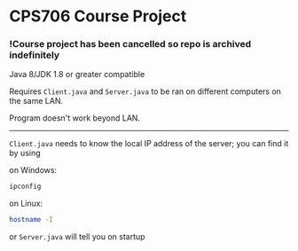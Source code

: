 # CPS706 Course Project
### !Course project has been cancelled so repo is archived indefinitely

Java 8/JDK 1.8 or greater compatible

Requires `Client.java` and `Server.java` to be ran on different computers on the same LAN. 

Program doesn't work beyond LAN.

___

`Client.java` needs to know the local IP address of the server; you can find it by using

on Windows:
```sh
ipconfig
```

on Linux:
```sh
hostname -I
```

or `Server.java` will tell you on startup
